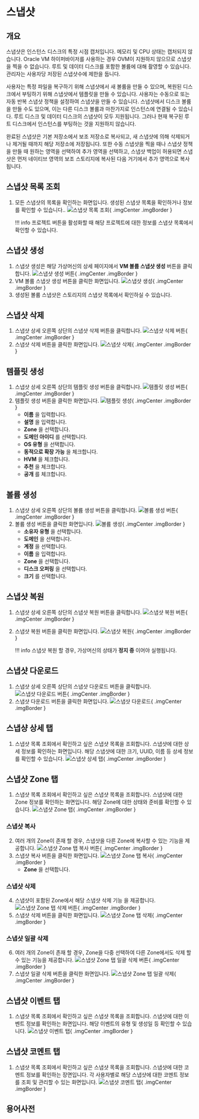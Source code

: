 
# 스냅샷

## 개요
스냅샷은 인스턴스 디스크의 특정 시점 캡처입니다. 메모리 및 CPU 상태는 캡처되지 않습니다.
Oracle VM 하이퍼바이저를 사용하는 경우 OVM이 지원하지 않으므로 스냅샷을 찍을 수 없습니다.
루트 및 데이터 디스크를 포함한 볼륨에 대해 촬영할 수 있습니다. 관리자는 사용자당 저장된 스냅샷수에 제한을 둡니다.

사용자는 특정 파일을 복구하기 위해 스냅샷에서 새 볼륨을 만들 수 있으며, 복원된 디스크에서 부팅하기 위해 스냅샷에서 템플릿을 만들 수 있습니다.
사용자는 수동으로 또는 자동 반복 스냅샷 정책을 설정하여 스냅샷을 만들 수 있습니다.
스냅샷에서 디스크 볼륨을 만들 수도 있으며, 이는 다른 디스크 볼륨과 마찬가지로 인스턴스에 연결될 수 있습니다. 루트 디스크 및 데이터 디스크의 스냅샷이 모두 지원됩니다.
그러나 현재 복구된 루트 디스크에서 인스턴스를 부팅하는 것을 지원하지 않습니다.

완료된 스냅샷은 기본 저장소에서 보조 저장소로 복사되고, 새 스냅샷에 의해 삭제되거나 제거될 때까지 해당 저장소에 저장됩니다.
또한 수동 스냅샷을 찍을 때나 스냅샷 정책을 만들 때 원하는 영역을 선택하여 추가 영역을 선택하고, 스냅샷 백업이 허용되면 스냅샷은 먼저 네이티브 영역의 보조 스토리지에 복사된 다음 거기에서 추가 영역으로 복사됩니다.

## 스냅샷 목록 조회
1. 모든 스냅샷의 목록을 확인하는 화면입니다. 생성된 스냅샷 목록을 확인하거나 정보를 확인할 수 있습니다..
    ![스냅샷 목록 조회](../../assets/images/admin-guide/mold/storage/snapshot/snapshot-dashboard.png){ .imgCenter .imgBorder }

    !!! info
        프로젝트 버튼을 활성화할 때 해당 프로젝트에 대한 정보를 스냅샷 목록에서 확인할 수 있습니다.

## 스냅샷 생성
1. 스냅샷 생성은 해당 가상머신의 상세 페이지에서 **VM 볼륨 스냅샷 생성** 버튼을 클릭합니다.
    ![스냅샷 생성 버튼](../../assets/images/admin-guide/mold/storage/snapshot/snapshot-create-01.png){ .imgCenter .imgBorder }
2. VM 볼륨 스냅샷 생성 버튼을 클릭한 화면입니다.
    ![스냅샷 생성](../../assets/images/admin-guide/mold/storage/snapshot/snapshot-create-02.png){ .imgCenter .imgBorder }
3. 생성된 볼륨 스냅샷은 스토리지의 스냅샷 목록에서 확인하실 수 있습니다.

## 스냅샷 삭제
1. 스냅샷 상세 오른쪽 상단의 스냅샷 삭제 버튼을 클릭합니다.
    ![스냅샷 삭제 버튼](../../assets/images/admin-guide/mold/storage/snapshot/snapshot-delete-01.png){ .imgCenter .imgBorder }
2. 스냅샷 삭제 버튼을 클릭한 화면입니다.
    ![스냅샷 삭제](../../assets/images/admin-guide/mold/storage/snapshot/snapshot-delete-02.png){ .imgCenter .imgBorder }

## 템플릿 생성
1. 스냅샷 상세 오른쪽 상단의 템플릿 생성 버튼을 클릭합니다.
    ![템플릿 생성 버튼](../../assets/images/admin-guide/mold/storage/snapshot/snapshot-template-create-01.png){ .imgCenter .imgBorder }
2. 템플릿 생성 버튼을 클릭한 화면입니다.
    ![템플릿 생성](../../assets/images/admin-guide/mold/storage/snapshot/snapshot-template-create-02.png){ .imgCenter .imgBorder }
    - **이름** 을 입력합니다.
    - **설명** 을 입력합니다.
    - **Zone** 을 선택합니다.
    - **도메인 아이디** 를 선택합니다.
    - **OS 유형** 을 선택합니다.
    - **동적으로 확장 가능** 을 체크합니다.
    - **HVM** 을 체크합니다.
    - **추천** 을 체크합니다.
    - **공개** 를 체크합니다.

## 볼륨 생성
1. 스냅샷 상세 오른쪽 상단의 볼륨 생성 버튼을 클릭합니다.
    ![볼륨 생성 버튼](../../assets/images/admin-guide/mold/storage/snapshot/snapshot-volume-create-01.png){ .imgCenter .imgBorder }
2. 볼륨 생성 버튼을 클릭한 화면입니다.
    ![볼륨 생성](../../assets/images/admin-guide/mold/storage/snapshot/snapshot-volume-create-02.png){ .imgCenter .imgBorder }
    - **소유자 유형** 을 선택합니다.
    - **도메인** 을 선택합니다.
    - **계정** 을 선택합니다.
    - **이름** 을 입력합니다.
    - **Zone** 을 선택합니다.
    - **디스크 오퍼링** 을 선택합니다.
    - **크기** 를 선택합니다.

## 스냅샷 복원
1. 스냅샷 상세 오른쪽 상단의 스냅샷 복원 버튼을 클릭합니다.
    ![스냅샷 복원 버튼](../../assets/images/admin-guide/mold/storage/snapshot/snapshot-backup-01.png){ .imgCenter .imgBorder }
2. 스냅샷 복원 버튼을 클릭한 화면입니다.
    ![스냅샷 복원](../../assets/images/admin-guide/mold/storage/snapshot/snapshot-backup-02.png){ .imgCenter .imgBorder }

    !!! info
        스냅샷 복원 할 경우, 가상머신의 상태가 **정지 중** 이어야 실행됩니다.

## 스냅샷 다운로드
1. 스냅샷 상세 오른쪽 상단의 스냅샷 다운로드 버튼을 클릭합니다.
    ![스냅샷 다운로드 버튼](../../assets/images/admin-guide/mold/storage/snapshot/snapshot-download-01.png){ .imgCenter .imgBorder }
2. 스냅샷 다운로드 버튼을 클릭한 화면입니다.
    ![스냅샷 다운로드](../../assets/images/admin-guide/mold/storage/snapshot/snapshot-download-02.png){ .imgCenter .imgBorder }

## 스냅샹 상세 탭
1. 스냅샷 목록 조회에서 확인하고 싶은 스냅샷 목록을 조회합니다. 스냅샷에 대한 상세 정보를 확인하는 화면입니다. 해당 스냅샷에 대한 크기, UUID, 이름 등 상세 정보를 확인할 수 있습니다.
    ![스냅샷 상세 탭](../../assets/images/admin-guide/mold/storage/snapshot/snapshot-detail-info.png){ .imgCenter .imgBorder }

## 스냅샷 Zone 탭
1. 스냅샷 목록 조회에서 확인하고 싶은 스냅샷 목록을 조회합니다. 스냅샷에 대한 Zone 정보를 확인하는 화면입니다. 해당 Zone에 대한 상태와 준비를 확인할 수 있습니다.
    ![스냅샷 Zone 탭](../../assets/images/admin-guide/mold/storage/snapshot/snapshot-zone-info.png){ .imgCenter .imgBorder }

### 스냅샷 복사
2. 여러 개의 Zone이 존재 할 경우, 스냅샷을 다른 Zone에 복사할 수 있는 기능을 제공합니다.
    ![스냅샷 Zone 탭 복사 버튼](../../assets/images/admin-guide/mold/storage/snapshot/snapshot-zone-info-copy-01.png){ .imgCenter .imgBorder }
3. 스냅샷 복사 버튼을 클릭한 화면입니다.
    ![스냅샷 Zone 탭 복사](../../assets/images/admin-guide/mold/storage/snapshot/snapshot-zone-info-copy-02.png){ .imgCenter .imgBorder }
    - **Zone** 을 선택합니다.

### 스냅샷 삭제
4. 스냅샷이 포함된 Zone에서 해당 스냅샷 삭제 기능 을 제공합니다.
    ![스냅샷 Zone 탭 삭제 버튼](../../assets/images/admin-guide/mold/storage/snapshot/snapshot-zone-info-delete-01.png){ .imgCenter .imgBorder }
5. 스냅샷 삭제 버튼을 클릭한 화면입니다.
    ![스냅샷 Zone 탭 삭제](../../assets/images/admin-guide/mold/storage/snapshot/snapshot-zone-info-delete-02.png){ .imgCenter .imgBorder }

### 스냅샷 일괄 삭제
6. 여러 개의 Zone이 존재 할 경우, Zone을 다중 선택하여 다른 Zone에서도 삭제 할 수 있는 기능을 제공합니다.
    ![스냅샷 Zone 탭 일괄 삭제 버튼](../../assets/images/admin-guide/mold/storage/snapshot/snapshot-zone-info-all-delete-01.png){ .imgCenter .imgBorder }
7. 스냅샷 일괄 삭제 버튼을 클릭한 화면입니다.
    ![스냅샷 Zone 탭 일괄 삭제](../../assets/images/admin-guide/mold/storage/snapshot/snapshot-zone-info-all-delete-02.png){ .imgCenter .imgBorder }

## 스냅샷 이벤트 탭
1. 스냅샷 목록 조회에서 확인하고 싶은 스냅샷 목록을 조회합니다. 스냅샷에 대한 이벤트 정보를 확인하는 화면입니다. 해당 이벤트의 유형 및 생성일 등 확인할 수 있습니다.
    ![스냅샷 이벤트 탭](../../assets/images/admin-guide/mold/storage/snapshot/snapshot-event-info.png){ .imgCenter .imgBorder }

## 스냅샷 코멘트 탭
1. 스냅샷 목록 조회에서 확인하고 싶은 스냅샷 목록을 조회합니다. 스냅샷에 대한 코멘트 정보를 확인하는 장면입니다. 각 사용자별로 해당 스냅샷에 대한 코멘트 정보를 조회 및 관리할 수 있는 화면입니다.
    ![스냅샷 코멘트 탭](../../assets/images/admin-guide/mold/storage/snapshot/snapshot-coment-info.png){ .imgCenter .imgBorder }

## 용어사전
